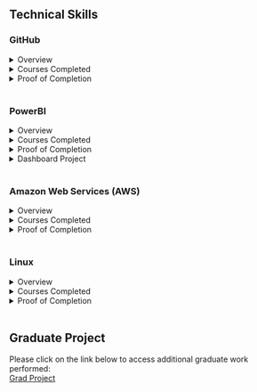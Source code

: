 <h2>Technical Skills</h2>
<h3>GitHub</h3>
<details>
<summary>Overview</summary>
 
 
 <ul>
  <li>Gained familiarity with process of creating and contributing to an open source coding project</li>
  <li>Practiced transferring previously learned coding skills to GitHub pages using Markdown</li>
  <li>Gathered understanding of implementing and editing distinct versions of a project</li>
 </ul>

</details>
<details>
<summary>Courses Completed</summary>
 
 <ol>
 <li>Introduction to GitHub</li>
 <li>Communicate doing Markdown</li>
 <li>Introduction to HTML</li>
 <li>GitHub Pages</li>
 <li>Managing merge conflicts</li>
 <li>Community Starter Kit</li>
 <li>Uploading your project to GitHub</li>
 <li>Getting started with GitHub apps</li>
 <li>Migrating your repository to GitHub</li>
 <li>Reviewing Pull Requests</li>
 <li>Securing your workflows</li>
 <li>Create a release based workflow</li>
 </ol>

</details>
<details>
<summary>Proof of Completion</summary>

<img src="https://user-images.githubusercontent.com/46510959/51403182-4789ff00-1b15-11e9-8801-0c15de69bf5e.PNG">

<img src="https://user-images.githubusercontent.com/46510959/51403283-a0f22e00-1b15-11e9-989f-8fb7b7cb564c.PNG">

</details>

<br> 

<h3>PowerBI</h3>
<details>
<summary>Overview</summary>
 
 
 <ul>
  <li>Practiced importing and manipulating datasets from a variety of sources with Power BI desktop</li>
  <li>Used and manipulated various data visualization displays</li>
  <li>Gathered understanding of implementing and editing distinct versions of a project</li>
 </ul>

</details>
<details>
<summary>Courses Completed</summary>
 
 <ol>
 <li>Power BI Desktop Data Transformations</li>
 <li>Power BI Desktop Modelling</li>
 <li>Power BI Desktop Visualization</li>
 <li>Power BI Service</li>
 <li>Working with Excel</li>
 <li>Direct Connectivity</li>
 <li>Developer API</li>
 <li>Mobile App</li>
 </ol>

</details>
<details>
<summary>Proof of Completion</summary>

<img src="https://user-images.githubusercontent.com/46510959/54401971-14d53080-4698-11e9-919a-80c75934fb02.PNG">
<img src="https://user-images.githubusercontent.com/46510959/54401983-261e3d00-4698-11e9-84e6-4669935b14d3.PNG">
<img src="https://user-images.githubusercontent.com/46510959/54401987-29b1c400-4698-11e9-9166-9048369f926c.PNG">
<img src="https://user-images.githubusercontent.com/46510959/54855588-f806b180-4cc4-11e9-8bd0-6dec527bf62e.PNG">
<img src="https://user-images.githubusercontent.com/46510959/54855593-fc32cf00-4cc4-11e9-9553-de930780f5e4.PNG">
<img src="https://user-images.githubusercontent.com/46510959/54855598-00f78300-4cc5-11e9-93ee-e1d797bab1eb.PNG">
<img src="https://user-images.githubusercontent.com/46510959/54855734-8c711400-4cc5-11e9-9641-1ee0092bbeae.PNG">
<img src="https://user-images.githubusercontent.com/46510959/54855739-8ed36e00-4cc5-11e9-8085-2df18be24696.PNG">
<img src="https://user-images.githubusercontent.com/46510959/54855744-909d3180-4cc5-11e9-91d1-a3f52fd06ec1.PNG">

</details>
<details>
<summary>Dashboard Project</summary>
 
<img src="https://user-images.githubusercontent.com/46510959/56867296-286afb00-69a9-11e9-9e47-8e4109acce55.png"> 
www.youtube.com
 
</details>
<br>

<h3>Amazon Web Services (AWS)</h3>
<details>
<summary>Overview</summary>
 
 
 <ul>
  <li>Learned deeper insight into the functionalities offered by cloud computing</li>
  <li>Gained understanding of the purposes of each individual AWS resource</li>
  <li>Practiced working hands on with the various services offered by AWS</li>
 </ul>

</details>
<details>
<summary>Courses Completed</summary>
 
 <ol>
 <li>Course Introduction</li>
 <li>AWS Essentials You Need to Know</li>
 <li>Managing AWS Access with Users, Groups, and Roles</li>
 <li>Networking Services and Connectivity</li>
 <li>Compute Services</li>
 <li>Storage Services</li>
 <li>Database Services</li>
 <li>Monitoring, Alerts, and Notifications</li>
 <li>Load Balancing, Elasticity, and Scalability</li>
 <li>Serverless Compute</li>
 <li>Course Summary and Conclusion</li>

 </ol>

</details>
<details>
<summary>Proof of Completion</summary>

<img src="https://user-images.githubusercontent.com/46510959/56382255-9c084d80-61dc-11e9-86ad-cfc7e68ee9f1.PNG">

</details>

<br> 

<h3>Linux</h3>
<details>
<summary>Overview</summary>
 
 
 <ul>
  <li>Gained understanding of Linux command line operation and syntax</li>
  <li>Practiced navigating directories and file structures</li>
  <li>Gathered familiarity with Linux security features and file permissions</li>
 </ul>

</details>
<details>
<summary>Courses Completed</summary>
 
 <ol>
 <li>The Linux Community and a Career in Open Source</li>
 <li>Finding Your Way on a Linux System</li>
 <li>The Power of the Command Line</li>
 <li>The Linux Operating System</li>
 <li>Security and File Permissions</li>

 </ol>

</details>
<details>
<summary>Proof of Completion</summary>

<img src="https://user-images.githubusercontent.com/46510959/53643906-ecaaf380-3bfa-11e9-86d6-f6847686f238.PNG">

</details>


<br> 

<h2>Graduate Project</h2>

Please click on the link below to access additional graduate work performed: <br>
<a href="https://shackney.github.io/gradproject/">Grad Project</a>
